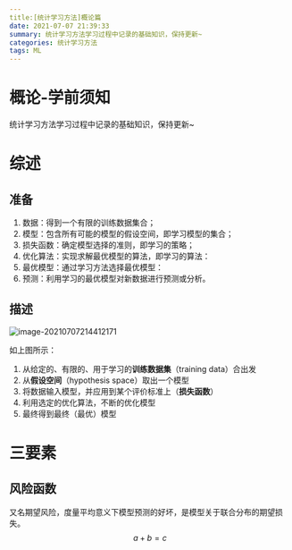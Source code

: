 ```yaml
---
title:[统计学习方法]概论篇
date: 2021-07-07 21:39:33
summary: 统计学习方法学习过程中记录的基础知识，保持更新~
categories: 统计学习方法
tags: ML
---
```


# 概论-学前须知

统计学习方法学习过程中记录的基础知识，保持更新~

# 综述

## 准备

1. 数据：得到一个有限的训练数据集合；
2. 模型：包含所有可能的模型的假设空间，即学习模型的集合；
3. 损失函数：确定模型选择的准则，即学习的策略；
4. 优化算法：实现求解最优模型的算法，即学习的算法：
5. 最优模型：通过学习方法选择最优模型：
6. 预测：利用学习的最优模型对新数据进行预测或分析。 

## 描述

![image-20210707214412171](https://gitee.com/Butterflier/pictures/raw/master/image-20210707214412171.png)

如上图所示：

1. 从给定的、有限的、用于学习的**训练数据集**（training data）合出发
2. 从**假设空间**（hypothesis space）取出一个模型
3. 将数据输入模型，并应用到某个评价标准上（**损失函数**）
4. 利用选定的优化算法，不断的优化模型
5. 最终得到最终（最优）模型

# 三要素

## 风险函数

又名期望风险，度量平均意义下模型预测的好坏，是模型关于联合分布的期望损失。
$$
a + b = c
$$
